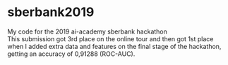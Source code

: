 # sberbank2019
My code for the 2019 ai-academy sberbank hackathon  
This submission got 3rd place on the online tour and then got 1st place when I added extra data and features on the final stage of the hackathon, getting an accuracy of 0,91288 (ROC-AUC).
